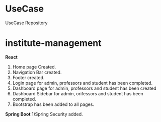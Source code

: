 # UseCase
UseCase Repository

# institute-management
 **React**
1) Home page Created.
2) Navigation Bar created.
3) Footer created.
4) Login page for admin, professors and student has been completed.
5) Dashboard page for admin, professors and student has been created
6) Dashboard Sidebar for admin, orifessors and student has been completed.
7) Bootstrap has been added to all pages.

**Spring Boot**
1)Spring Security added.
